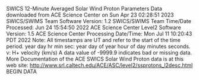 SWICS 12-Minute Averaged Solar Wind Proton Parameters
Data downloaded from ACE Science Center on Sun Apr 23 02:28:51 2023
SWICS/SWIMS Team Software Version: 1.2
SWICS/SWIMS Team Time/Date Processed: Jun 24  15:54:50 2022
ACE Science Center Level2 Software Version: 1.5
ACE Science Center Processing Date/Time: Mon Jul 11 10:20:43 PDT 2022
Note: All timestamps are UT  and refer to the start of the time period.
year day hr min sec: year  day of year  hour of day  minutes  seconds.
v: H+ velocity (km/s)
A data value of -9999.9 indicates bad or missing data.
More Documentation of the ACE SWICS Solar Wind Proton data is at this web site:
http://www.srl.caltech.edu/ACE/ASC/level2/ssprotons_l2desc.html
BEGIN DATA
